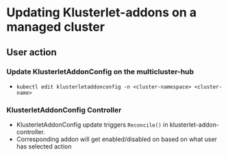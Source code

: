 # Updating Klusterlet-addons on a managed cluster

## User action

### Update KlusterletAddonConfig on the multicluster-hub

- `kubectl edit klusterletaddonconfig -n <cluster-namespace> <cluster-name>`


### KlusterletAddonConfig Controller

- KlusterletAddonConfig update triggers `Reconcile()` in klusterlet-addon-controller.
- Corresponding addon will get enabled/disabled on based on what user has selected action